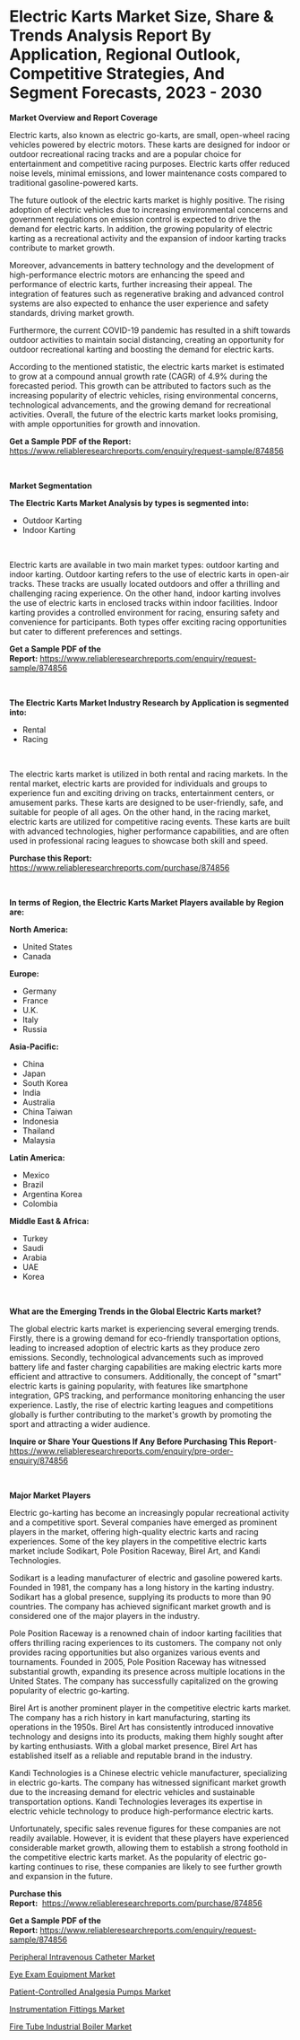 <p><h1>Electric Karts Market Size, Share & Trends Analysis Report By Application, Regional Outlook, Competitive Strategies, And Segment Forecasts, 2023 - 2030</h1></p><p><strong>Market Overview and Report Coverage</strong></p>
<p><p>Electric karts, also known as electric go-karts, are small, open-wheel racing vehicles powered by electric motors. These karts are designed for indoor or outdoor recreational racing tracks and are a popular choice for entertainment and competitive racing purposes. Electric karts offer reduced noise levels, minimal emissions, and lower maintenance costs compared to traditional gasoline-powered karts.</p><p>The future outlook of the electric karts market is highly positive. The rising adoption of electric vehicles due to increasing environmental concerns and government regulations on emission control is expected to drive the demand for electric karts. In addition, the growing popularity of electric karting as a recreational activity and the expansion of indoor karting tracks contribute to market growth.</p><p>Moreover, advancements in battery technology and the development of high-performance electric motors are enhancing the speed and performance of electric karts, further increasing their appeal. The integration of features such as regenerative braking and advanced control systems are also expected to enhance the user experience and safety standards, driving market growth.</p><p>Furthermore, the current COVID-19 pandemic has resulted in a shift towards outdoor activities to maintain social distancing, creating an opportunity for outdoor recreational karting and boosting the demand for electric karts.</p><p>According to the mentioned statistic, the electric karts market is estimated to grow at a compound annual growth rate (CAGR) of 4.9% during the forecasted period. This growth can be attributed to factors such as the increasing popularity of electric vehicles, rising environmental concerns, technological advancements, and the growing demand for recreational activities. Overall, the future of the electric karts market looks promising, with ample opportunities for growth and innovation.</p></p>
<p><strong>Get a Sample PDF of the Report:</strong> <a href="https://www.reliableresearchreports.com/enquiry/request-sample/874856">https://www.reliableresearchreports.com/enquiry/request-sample/874856</a></p>
<p>&nbsp;</p>
<p><strong>Market Segmentation</strong></p>
<p><strong>The Electric Karts Market Analysis by types is segmented into:</strong></p>
<p><ul><li>Outdoor Karting</li><li>Indoor Karting</li></ul></p>
<p>&nbsp;</p>
<p><p>Electric karts are available in two main market types: outdoor karting and indoor karting. Outdoor karting refers to the use of electric karts in open-air tracks. These tracks are usually located outdoors and offer a thrilling and challenging racing experience. On the other hand, indoor karting involves the use of electric karts in enclosed tracks within indoor facilities. Indoor karting provides a controlled environment for racing, ensuring safety and convenience for participants. Both types offer exciting racing opportunities but cater to different preferences and settings.</p></p>
<p><strong>Get a Sample PDF of the Report:</strong>&nbsp;<a href="https://www.reliableresearchreports.com/enquiry/request-sample/874856">https://www.reliableresearchreports.com/enquiry/request-sample/874856</a></p>
<p>&nbsp;</p>
<p><strong>The Electric Karts Market Industry Research by Application is segmented into:</strong></p>
<p><ul><li>Rental</li><li>Racing</li></ul></p>
<p>&nbsp;</p>
<p><p>The electric karts market is utilized in both rental and racing markets. In the rental market, electric karts are provided for individuals and groups to experience fun and exciting driving on tracks, entertainment centers, or amusement parks. These karts are designed to be user-friendly, safe, and suitable for people of all ages. On the other hand, in the racing market, electric karts are utilized for competitive racing events. These karts are built with advanced technologies, higher performance capabilities, and are often used in professional racing leagues to showcase both skill and speed.</p></p>
<p><strong>Purchase this Report:</strong>&nbsp; <a href="https://www.reliableresearchreports.com/purchase/874856">https://www.reliableresearchreports.com/purchase/874856</a></p>
<p>&nbsp;</p>
<p><strong>In terms of Region, the Electric Karts Market Players available by Region are:</strong></p>
<p>
    <p> <strong> North America: </strong>
        <ul>
            <li>United States</li>
            <li>Canada</li>
        </ul>
        </p> 
    <p> <strong> Europe: </strong>
        <ul>
            <li>Germany</li>
            <li>France</li>
            <li>U.K.</li>
            <li>Italy</li>
            <li>Russia</li>
        </ul>
        </p> 
    <p> <strong> Asia-Pacific: </strong>
        <ul>
            <li>China</li>
            <li>Japan</li>
            <li>South Korea</li>
            <li>India</li>
            <li>Australia</li>
            <li>China Taiwan</li>
            <li>Indonesia</li>
            <li>Thailand</li>
            <li>Malaysia</li>
        </ul>
        </p> 
    <p> <strong> Latin America: </strong>
        <ul>
            <li>Mexico</li>
            <li>Brazil</li>
            <li>Argentina Korea</li>
            <li>Colombia</li>
        </ul>
        </p> 
    <p> <strong> Middle East & Africa: </strong>
        <ul>
            <li>Turkey</li>
            <li>Saudi</li>
            <li>Arabia</li>
            <li>UAE</li>
            <li>Korea</li>
        </ul>
    </p>
    </p>
<p>&nbsp;</p>
<p><strong>What are the Emerging Trends in the Global Electric Karts market?</strong></p>
<p><p>The global electric karts market is experiencing several emerging trends. Firstly, there is a growing demand for eco-friendly transportation options, leading to increased adoption of electric karts as they produce zero emissions. Secondly, technological advancements such as improved battery life and faster charging capabilities are making electric karts more efficient and attractive to consumers. Additionally, the concept of "smart" electric karts is gaining popularity, with features like smartphone integration, GPS tracking, and performance monitoring enhancing the user experience. Lastly, the rise of electric karting leagues and competitions globally is further contributing to the market's growth by promoting the sport and attracting a wider audience.</p></p>
<p><strong>Inquire or Share Your Questions If Any Before Purchasing This Report</strong>- <a href="https://www.reliableresearchreports.com/enquiry/pre-order-enquiry/874856">https://www.reliableresearchreports.com/enquiry/pre-order-enquiry/874856</a></p>
<p>&nbsp;</p>
<p><strong>Major Market Players</strong></p>
<p><p>Electric go-karting has become an increasingly popular recreational activity and a competitive sport. Several companies have emerged as prominent players in the market, offering high-quality electric karts and racing experiences. Some of the key players in the competitive electric karts market include Sodikart, Pole Position Raceway, Birel Art, and Kandi Technologies.</p><p>Sodikart is a leading manufacturer of electric and gasoline powered karts. Founded in 1981, the company has a long history in the karting industry. Sodikart has a global presence, supplying its products to more than 90 countries. The company has achieved significant market growth and is considered one of the major players in the industry.</p><p>Pole Position Raceway is a renowned chain of indoor karting facilities that offers thrilling racing experiences to its customers. The company not only provides racing opportunities but also organizes various events and tournaments. Founded in 2005, Pole Position Raceway has witnessed substantial growth, expanding its presence across multiple locations in the United States. The company has successfully capitalized on the growing popularity of electric go-karting.</p><p>Birel Art is another prominent player in the competitive electric karts market. The company has a rich history in kart manufacturing, starting its operations in the 1950s. Birel Art has consistently introduced innovative technology and designs into its products, making them highly sought after by karting enthusiasts. With a global market presence, Birel Art has established itself as a reliable and reputable brand in the industry.</p><p>Kandi Technologies is a Chinese electric vehicle manufacturer, specializing in electric go-karts. The company has witnessed significant market growth due to the increasing demand for electric vehicles and sustainable transportation options. Kandi Technologies leverages its expertise in electric vehicle technology to produce high-performance electric karts.</p><p>Unfortunately, specific sales revenue figures for these companies are not readily available. However, it is evident that these players have experienced considerable market growth, allowing them to establish a strong foothold in the competitive electric karts market. As the popularity of electric go-karting continues to rise, these companies are likely to see further growth and expansion in the future.</p></p>
<p><strong>Purchase this Report:</strong>&nbsp;&nbsp;<a href="https://www.reliableresearchreports.com/purchase/874856">https://www.reliableresearchreports.com/purchase/874856</a></p>
<p></p>
<p><strong>Get a Sample PDF of the Report:</strong>&nbsp;<a href="https://www.reliableresearchreports.com/enquiry/request-sample/874856">https://www.reliableresearchreports.com/enquiry/request-sample/874856</a></p>
<p><p><a href="https://www.linkedin.com/pulse/peripheral-intravenous-catheter-market-research-report-provides-q2qfe/">Peripheral Intravenous Catheter Market</a></p><p><a href="https://www.linkedin.com/pulse/eye-exam-equipment-market-research-report-unlocks-analysis-womge/">Eye Exam Equipment Market</a></p><p><a href="https://www.linkedin.com/pulse/decoding-patient-controlled-analgesia-pumps-market-deep-dive-53tje/">Patient-Controlled Analgesia Pumps Market</a></p><p><a href="https://medium.com/@slanecode210/instrumentation-fittings-market-report-reveals-the-latest-trends-and-growth-opportunities-of-this-4a882621b151">Instrumentation Fittings Market</a></p><p><a href="https://medium.com/@horlandkidd/fire-tube-industrial-boiler-market-size-and-market-trends-complete-industry-overview-2023-to-2030-36be4f4e0d24">Fire Tube Industrial Boiler Market</a></p></p>
